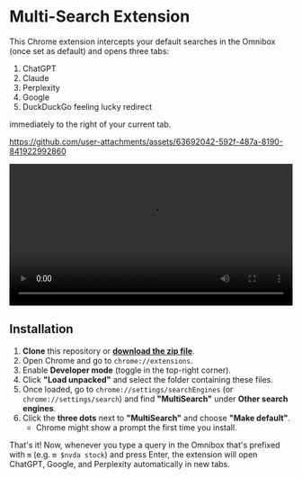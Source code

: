   # Multi-Search Extension

This Chrome extension intercepts your default searches in the Omnibox (once set as default) and opens three tabs:

1. ChatGPT
2. Claude
3. Perplexity
4. Google
5. DuckDuckGo feeling lucky redirect

immediately to the right of your current tab.


https://github.com/user-attachments/assets/63692042-592f-487a-8190-841922992860


<video width="100%" controls>
  <source src="https://uwirpkasyoaovnbonjzj.supabase.co/storage/v1/object/public/action_demos/multi-search-demo.mov?t=2025-01-19T10%3A56%3A30.928Z" type="video/quicktime">
  Your browser does not support the video tag.
</video>

## Installation

1. **Clone** this repository or [**download the zip file**](./multi-search.zip).
2. Open Chrome and go to `chrome://extensions`.
3. Enable **Developer mode** (toggle in the top-right corner).
4. Click **"Load unpacked"** and select the folder containing these files.
5. Once loaded, go to `chrome://settings/searchEngines` (or `chrome://settings/search`)
   and find **"MultiSearch"** under **Other search engines**.
6. Click the **three dots** next to **"MultiSearch"** and choose **"Make default"**.
   - Chrome might show a prompt the first time you install.

That's it! Now, whenever you type a query in the Omnibox that's prefixed with `m` (e.g. `m $nvda stock`) and press Enter,
the extension will open ChatGPT, Google, and Perplexity automatically in new tabs.
